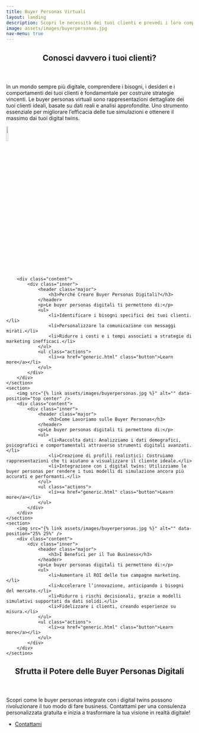 ```yaml
---
title: Buyer Personas Virtuali
layout: landing
description: Scopri le necessità dei tuoi clienti e prevedi i loro comportamenti
image: assets/images/buyerpersonas.jpg
nav-menu: true
---
```


<!-- Main -->
<div id="main">

<!-- One -->
<section id="one">
	<div class="inner">
		<header class="major">
			<h2>Conosci davvero i tuoi clienti?</h2>
		</header>
		<p>In un mondo sempre più digitale, comprendere i bisogni, i desideri e i comportamenti dei tuoi clienti è fondamentale per costruire strategie vincenti. Le buyer personas virtuali sono rappresentazioni dettagliate dei tuoi clienti ideali, basate su dati reali e analisi approfondite. Uno strumento essenziale per migliorare l’efficacia delle tue simulazioni e ottenere il massimo dai tuoi digital twins.</p>
	</div>
</section>

<!-- Two -->
<section id="two" class="spotlights">
	<section>
		<img src="{% link assets/images/buyerpersonas.jpg %}" alt="" style="width: 10%; height: auto;" data-position="center center" />

		<div class="content">
			<div class="inner">
				<header class="major">
					<h3>Perché Creare Buyer Personas Digitali?</h3>
				</header>
				<p>Le buyer personas digitali ti permettono di:</p>
				<ul>
					<li>Identificare i bisogni specifici dei tuoi clienti.</li>
					<li>Personalizzare la comunicazione con messaggi mirati.</li>
					<li>Ridurre i costi e i tempi associati a strategie di marketing inefficaci.</li>
				</ul>
				<ul class="actions">
					<li><a href="generic.html" class="button">Learn more</a></li>
				</ul>
			</div>
		</div>
	</section>
	<section>
		<img src="{% link assets/images/buyerpersonas.jpg %}" alt="" data-position="top center" />
		<div class="content">
			<div class="inner">
				<header class="major">
					<h3>Come Lavoriamo sulle Buyer Personas</h3>
				</header>
				<p>Le buyer personas digitali ti permettono di:</p>
				<ul>
					<li>Raccolta dati: Analizziamo i dati demografici, psicografici e comportamentali attraverso strumenti digitali avanzati.</li>
					<li>Creazione di profili realistici: Costruiamo rappresentazioni che ti aiutano a visualizzare il cliente ideale.</li>
					<li>Integrazione con i digital twins: Utilizziamo le buyer personas per rendere i tuoi modelli di simulazione ancora più accurati e performanti.</li>
				</ul>
				<ul class="actions">
					<li><a href="generic.html" class="button">Learn more</a></li>
				</ul>
			</div>
		</div>
	</section>
	<section>
		<img src="{% link assets/images/buyerpersonas.jpg %}" alt="" data-position="25% 25%" />
		<div class="content">
			<div class="inner">
				<header class="major">
					<h3>I Benefici per il Tuo Business</h3>
				</header>
				<p>Le buyer personas digitali ti permettono di:</p>
				<ul>
					<li>Aumentare il ROI delle tue campagne marketing.</li>
					<li>Accelerare l’innovazione, anticipando i bisogni del mercato.</li>
					<li>Ridurre i rischi decisionali, grazie a modelli simulativi supportati da dati solidi.</li>
					<li>Fidelizzare i clienti, creando esperienze su misura.</li>
				</ul>
				<ul class="actions">
					<li><a href="generic.html" class="button">Learn more</a></li>
				</ul>
			</div>
		</div>
	</section>
</section>

<!-- Three -->
<section id="three">
	<div class="inner">
		<header class="major">
			<h2>Sfrutta il Potere delle Buyer Personas Digitali</h2>
		</header>
		<p>Scopri come le buyer personas integrate con i digital twins possono rivoluzionare il tuo modo di fare business. Contattami per una consulenza personalizzata gratuita e inizia a trasformare la tua visione in realtà digitale!</p>
		<ul class="actions">
			<li><a href="mailto:mateuszmiroslawlis@sophia.vision" class="button next">Contattami</a></li>
		</ul>
	</div>
</section>

</div>
